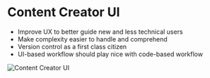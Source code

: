 # Content Creator UI

- Improve UX to better guide new and less technical users
- Make complexity easier to handle and comprehend
- Version control as a first class citizen
- UI-based workflow should play nice with code-based workflow

![Content Creator UI](/assets/creator_ui_instructions.png)
